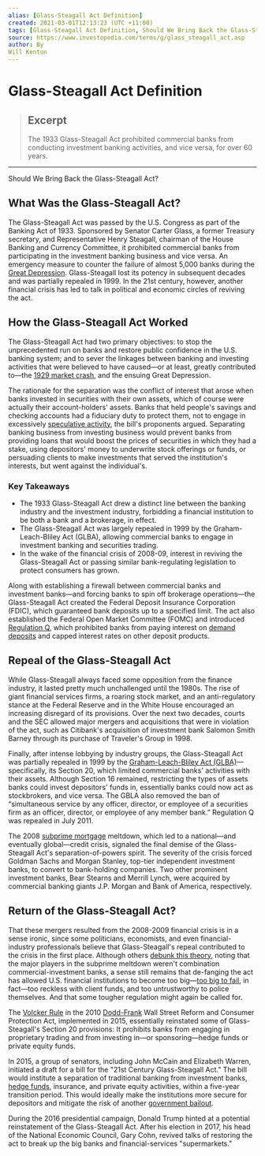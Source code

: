 ```yaml
---
alias: [Glass-Steagall Act Definition]
created: 2021-03-01T12:13:23 (UTC +11:00)
tags: [Glass-Steagall Act Definition, Should We Bring Back the Glass-Steagall Act?]
source: https://www.investopedia.com/terms/g/glass_steagall_act.asp
author: By
Will Kenton
---
```


# Glass-Steagall Act Definition

> ## Excerpt
> The 1933 Glass-Steagall Act prohibited commercial banks from conducting investment banking activities, and vice versa, for over 60 years.

---

Should We Bring Back the Glass-Steagall Act?
## What Was the Glass-Steagall Act?

The Glass-Steagall Act was passed by the U.S. Congress as part of the Banking Act of 1933. Sponsored by Senator Carter Glass, a former Treasury secretary, and Representative Henry Steagall, chairman of the House Banking and Currency Committee, it prohibited commercial banks from participating in the investment banking business and vice versa. An emergency measure to counter the failure of almost 5,000 banks during the [Great Depression](https://www.investopedia.com/terms/g/great_depression.asp). Glass-Steagall lost its potency in subsequent decades and was partially repealed in 1999. In the 21st century, however, another financial crisis has led to talk in political and economic circles of reviving the act.

## How the Glass-Steagall Act Worked

The Glass-Steagall Act had two primary objectives: to stop the unprecedented run on banks and restore public confidence in the U.S. banking system; and to sever the linkages between banking and investing activities that were believed to have caused—or at least, greatly contributed to—the [1929 market crash](https://www.investopedia.com/terms/s/stock-market-crash-1929.asp), and the ensuing Great Depression.

The rationale for the separation was the conflict of interest that arose when banks invested in securities with their own assets, which of course were actually their account-holders' assets. Banks that held people's savings and checking accounts had a fiduciary duty to protect them, not to engage in excessively [speculative activity,](https://www.investopedia.com/terms/s/speculation.asp) the bill's proponents argued. Separating banking business from investing business would prevent banks from providing loans that would boost the prices of securities in which they had a stake, using depositors' money to underwrite stock offerings or funds, or persuading clients to make investments that served the institution's interests, but went against the individual's.

### Key Takeaways

-   The 1933 Glass-Steagall Act drew a distinct line between the banking industry and the investment industry, forbidding a financial institution to be both a bank and a brokerage, in effect.
-   The Glass-Steagall Act was largely repealed in 1999 by the Graham-Leach-Bliley Act (GLBA), allowing commercial banks to engage in investment banking and securities trading.
-   In the wake of the financial crisis of 2008-09, interest in reviving the Glass-Steagall Act or passing similar bank-regulating legislation to protect consumers has grown.

Along with establishing a firewall between commercial banks and investment banks—and forcing banks to spin off brokerage operations—the Glass-Steagall Act created the Federal Deposit Insurance Corporation (FDIC), which guaranteed bank deposits up to a specified limit. The act also established the Federal Open Market Committee (FOMC) and introduced [Regulation Q](https://www.investopedia.com/terms/r/regulationq.asp), which prohibited banks from paying interest on [demand deposits](https://www.investopedia.com/terms/d/demanddeposit.asp) and capped interest rates on other deposit products.

## Repeal of the Glass-Steagall Act

While Glass-Steagall always faced some opposition from the finance industry, it lasted pretty much unchallenged until the 1980s. The rise of giant financial services firms, a roaring stock market, and an anti-regulatory stance at the Federal Reserve and in the White House encouraged an increasing disregard of its provisions. Over the next two decades, courts and the SEC allowed major mergers and acquisitions that were in violation of the act, such as Citibank's acquisition of investment bank Salomon Smith Barney through its purchase of Traveler's Group in 1998.

Finally, after intense lobbying by industry groups, the Glass-Steagall Act was partially repealed in 1999 by the [Graham-Leach-Bliley Act (GLBA)](https://www.investopedia.com/terms/g/glba.asp)—specifically, its Section 20, which limited commercial banks' activities with their assets. Although Section 16 remained, restricting the types of assets banks could invest depositors' funds in, essentially banks could now act as stockbrokers, and vice versa. The GBLA also removed the ban of “simultaneous service by any officer, director, or employee of a securities firm as an officer, director, or employee of any member bank.” Regulation Q was repealed in July 2011.

The 2008 [subprime mortgage](https://www.investopedia.com/terms/s/subprime_mortgage.asp) meltdown, which led to a national—and eventually global—credit crisis, signaled the final demise of the Glass-Steagall Act's separation-of-powers spirit. The severity of the crisis forced Goldman Sachs and Morgan Stanley, top-tier independent investment banks, to convert to bank-holding companies. Two other prominent investment banks, Bear Stearns and Merrill Lynch, were acquired by commercial banking giants J.P. Morgan and Bank of America, respectively.

## Return of the Glass-Steagall Act?

That these mergers resulted from the 2008-2009 financial crisis is in a sense ironic, since some politicians, economists, and even financial-industry professionals believe that Glass-Steagall's repeal contributed to the crisis in the first place. Although others [debunk this theory](https://www.investopedia.com/ask/answers/050515/did-repeal-glasssteagall-act-contribute-2008-financial-crisis.asp), noting that the major players in the subprime meltdown weren't combination commercial-investment banks, a sense still remains that de-fanging the act has allowed U.S. financial institutions to become too big—[too big to fail](https://www.investopedia.com/terms/t/too-big-to-fail.asp), in fact—too reckless with client funds, and too untrustworthy to police themselves. And that some tougher regulation might again be called for.

The [Volcker Rule](https://www.investopedia.com/terms/v/volcker-rule.asp) in the 2010 [Dodd-Frank](https://www.investopedia.com/terms/d/dodd-frank-financial-regulatory-reform-bill.asp) Wall Street Reform and Consumer Protection Act, implemented in 2015, essentially reinstated some of Glass-Steagall's Section 20 provisions: It prohibits banks from engaging in proprietary trading and from investing in—or sponsoring—hedge funds or private equity funds.

In 2015, a group of senators, including John McCain and Elizabeth Warren, initiated a draft for a bill for the "21st Century Glass-Steagall Act." The bill would institute a separation of traditional banking from investment banks, [hedge funds](https://www.investopedia.com/terms/h/hedgefund.asp), insurance, and private equity activities, within a five-year transition period. This would ideally make the institutions more secure for depositors and mitigate the risk of another [government bailout](https://www.investopedia.com/terms/b/bailout.asp).

During the 2016 presidential campaign, Donald Trump hinted at a potential reinstatement of the Glass-Steagall Act. After his election in 2017, his head of the National Economic Council, Gary Cohn, revived talks of restoring the act to break up the big banks and financial-services "supermarkets."
